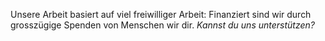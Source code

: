 Unsere Arbeit basiert auf viel freiwilliger Arbeit: Finanziert sind wir durch grosszügige Spenden von Menschen wir dir. *Kannst du uns unterstützen?*
